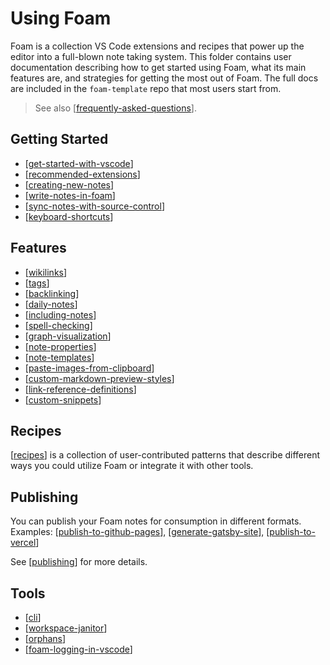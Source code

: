 # Using Foam

Foam is a collection VS Code extensions and recipes that power up the editor
into a full-blown note taking system. This folder contains user documentation
describing how to get started using Foam, what its main features are, and
strategies for getting the most out of Foam. The full docs are included in the
`foam-template` repo that most users start from.

> See also [[frequently-asked-questions]].

## Getting Started

- [[get-started-with-vscode]]
- [[recommended-extensions]]
- [[creating-new-notes]]
- [[write-notes-in-foam]]
- [[sync-notes-with-source-control]]
- [[keyboard-shortcuts]]

## Features

- [[wikilinks]]
- [[tags]]
- [[backlinking]]
- [[daily-notes]]
- [[including-notes]]
- [[spell-checking]]
- [[graph-visualization]]
- [[note-properties]]
- [[note-templates]]
- [[paste-images-from-clipboard]]
- [[custom-markdown-preview-styles]]
- [[link-reference-definitions]]
- [[custom-snippets]]

## Recipes

[[recipes]] is a collection of user-contributed patterns that describe different ways you could utilize Foam or integrate it with other tools.

## Publishing

You can publish your Foam notes for consumption in different formats.
Examples: [[publish-to-github-pages]], [[generate-gatsby-site]], [[publish-to-vercel]]

See [[publishing]] for more details.

## Tools

- [[cli]]
- [[workspace-janitor]]
- [[orphans]]
- [[foam-logging-in-vscode]]


[//begin]: # "Autogenerated link references for markdown compatibility"
[frequently-asked-questions]: frequently-asked-questions "Frequently Asked Questions"
[get-started-with-vscode]: getting-started/get-started-with-vscode "Getting started with VS Code"
[recommended-extensions]: getting-started/recommended-extensions "Recommended Extensions"
[creating-new-notes]: getting-started/creating-new-notes "Creating New Notes"
[write-notes-in-foam]: getting-started/write-notes-in-foam "Writing Notes"
[sync-notes-with-source-control]: getting-started/sync-notes-with-source-control "Sync notes with source control"
[keyboard-shortcuts]: getting-started/keyboard-shortcuts "Keyboard Shortcuts"
[wikilinks]: features/wikilinks "Wikilinks"
[tags]: features/tags "Tags"
[backlinking]: features/backlinking "Backlinking"
[daily-notes]: features/daily-notes "Daily Notes"
[including-notes]: features/including-notes "Including notes in a note"
[spell-checking]: features/spell-checking "Spell Checking"
[graph-visualization]: features/graph-visualization "Graph Visualization"
[note-properties]: features/note-properties "Note Properties"
[note-templates]: features/note-templates "Note Templates"
[paste-images-from-clipboard]: features/paste-images-from-clipboard "Paste Images from Clipboard"
[custom-markdown-preview-styles]: features/custom-markdown-preview-styles "Custom Markdown Preview Styles"
[link-reference-definitions]: features/link-reference-definitions "Link Reference Definitions"
[custom-snippets]: features/custom-snippets "Adding Custom Snippets"
[recipes]: recipes/recipes "Recipes"
[publish-to-github-pages]: publishing/publish-to-github-pages "GitHub Pages"
[generate-gatsby-site]: publishing/generate-gatsby-site "Generate a site using Gatsby"
[publish-to-vercel]: publishing/publish-to-vercel "Publish to Vercel"
[publishing]: publishing/publishing "Publishing pages"
[cli]: tools/cli "Command Line Interface"
[workspace-janitor]: tools/workspace-janitor "Janitor"
[orphans]: tools/orphans "Orphaned Notes"
[foam-logging-in-vscode]: tools/foam-logging-in-vscode "Foam logging in VsCode"
[//end]: # "Autogenerated link references"